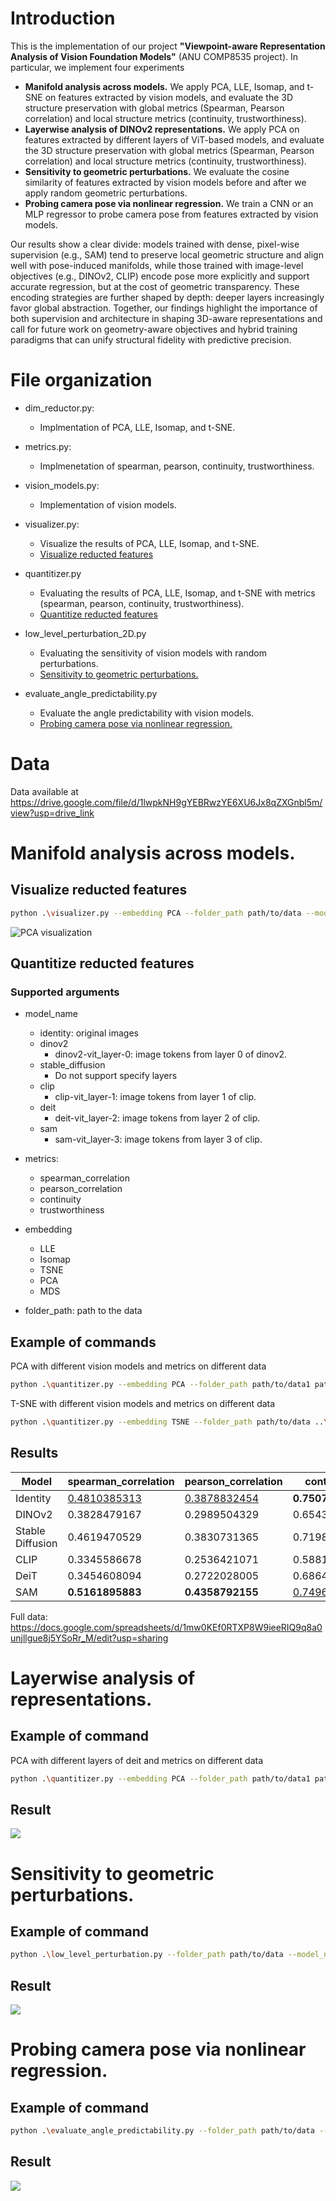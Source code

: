  # Introduction

This is the implementation of our project **"Viewpoint-aware Representation Analysis of Vision Foundation Models"** (ANU COMP8535 project). In particular, we implement four experiments
- **Manifold analysis across models.** We apply PCA, LLE, Isomap, and t-SNE on features extracted by vision models, and evaluate the 3D structure preservation with global metrics (Spearman, Pearson correlation) and local structure metrics (continuity, trustworthiness).
- **Layerwise analysis of DINOv2 representations.**
    We apply PCA on features extracted by different layers of ViT-based models, and evaluate the 3D structure preservation with global metrics (Spearman, Pearson correlation) and local structure metrics (continuity, trustworthiness).
- **Sensitivity to geometric perturbations.** We evaluate the cosine similarity of features extracted by vision models before and after we apply random geometric perturbations.
- **Probing camera pose via nonlinear regression.**
    We train a CNN or an MLP regressor to probe camera pose from features extracted by vision models.

Our results show a clear divide: models trained with dense, pixel-wise supervision (e.g., SAM) tend to preserve local geometric structure and align well with pose-induced manifolds, while those trained with image-level objectives (e.g., DINOv2, CLIP) encode pose more explicitly and support accurate regression, but at the cost of geometric transparency. These encoding strategies are further shaped by depth: deeper layers increasingly favor global abstraction. Together, our findings highlight the importance of both supervision and architecture in shaping 3D-aware representations and call for future work on geometry-aware objectives and hybrid training paradigms that can unify structural fidelity with predictive precision.
 
 # File organization

 - dim_reductor.py:
    - Implmentation of PCA, LLE, Isomap, and t-SNE.

- metrics.py:
    - Implmenetation of spearman, pearson, continuity, trustworthiness.

- vision_models.py:
    - Implementation of vision models.

- visualizer.py:
    - Visualize the results of PCA, LLE, Isomap, and t-SNE.
    - [Visualize reducted features](#visualize-reducted-features)

- quantitizer.py
    - Evaluating the results of PCA, LLE, Isomap, and t-SNE with metrics (spearman, pearson, continuity, trustworthiness).
    - [Quantitize reducted features](#quantitize-reducted-features)

- low_level_perturbation_2D.py
    - Evaluating the sensitivity of vision models with random perturbations.
    - [Sensitivity to geometric perturbations.](#sensitivity-to-geometric-perturbations)

- evaluate_angle_predictability.py
    - Evaluate the angle predictability with vision models.
    - [Probing camera pose via nonlinear regression.](#probing-camera-pose-via-nonlinear-regression)

# Data

Data available at https://drive.google.com/file/d/1lwpkNH9gYEBRwzYE6XU6Jx8qZXGnbl5m/view?usp=drive_link
 
 # Manifold analysis across models.

 ## Visualize reducted features

```bash
python .\visualizer.py --embedding PCA --folder_path path/to/data --model_name identity dinov2 stable_diffusion clip deit sam --save_path ..\fig
```

![PCA visualization](./fig/PCA_visualization_20250514_000647.png)

## Quantitize reducted features

### Supported arguments

- model_name
    - identity: original images
    - dinov2
        - dinov2-vit_layer-0: image tokens from layer 0 of dinov2.
    - stable_diffusion
        - Do not support specify layers
    - clip
        - clip-vit_layer-1: image tokens from layer 1 of clip.
    - deit
        - deit-vit_layer-2: image tokens from layer 2 of clip.
    - sam
        - sam-vit_layer-3: image tokens from layer 3 of clip.

- metrics:
    - spearman_correlation
    - pearson_correlation
    - continuity
    - trustworthiness

- embedding
    - LLE
    - Isomap
    - TSNE
    - PCA
    - MDS

- folder_path: path to the data

## Example of commands

PCA with different vision models and metrics on different data
```bash
python .\quantitizer.py --embedding PCA --folder_path path/to/data1 path/to/data2 --model_name identity dinov2 stable_diffusion clip deit sam --metrics spearman_correlation pearson_correlation continuity trustworthiness
```

T-SNE with different vision models and metrics on different data
```bash
python .\quantitizer.py --embedding TSNE --folder_path path/to/data ..\Desk_food\render ..\Excavator\render ..\Rhino\render ..\room2\render desk room --model_name identity dinov2 stable_diffusion clip deit sam --metrics spearman_correlation pearson_correlation continuity trustworthiness
```



## Results

| Model | spearman_correlation | pearson_correlation | continuity | trustworthiness | Average |
|---|---|---|---|---|---|
| Identity | <ins>0.4810385313</ins> | <ins>0.3878832454</ins> | **0.7507984774** | <ins>0.8104647524</ins> | <ins>0.6075462516</ins> |
| DINOv2 | 0.3828479167 | 0.2989504329 | 0.6543015981 | 0.7755273736 | 0.5279068303 |
| Stable Diffusion | 0.4619470529 | 0.3830731365 | 0.7198126338 | 0.7845092635 | 0.5873355216 |
| CLIP | 0.3345586678 | 0.2536421071 | 0.5881998197 | 0.7244606021 | 0.4752152992 |
| DeiT | 0.3454608094 | 0.2722028005 | 0.6864571678 | 0.7316427498 | 0.5089408819 |
| SAM | **0.5161895883** | **0.4358792155** | <ins>0.7496740198</ins> | **0.8215865546** | **0.6308323445** |

Full data: https://docs.google.com/spreadsheets/d/1mw0KEf0RTXP8W9ieeRIQ9q8a0unjllgue8j5YSoRr_M/edit?usp=sharing

# Layerwise analysis of representations.

## Example of command
PCA with different layers of deit and metrics on different data
```bash
python .\quantitizer.py --embedding PCA --folder_path path/to/data1 path/to/data2 --model_name deit-vit_layer-0 deit-vit_layer-2 deit-vit_layer-4 deit-vit_layer-6 deit-vit_layer-8 deit-vit_layer-10 deit --metrics spearman_correlation pearson_correlation continuity trustworthiness
```

## Result
![](./fig/3d_structure_preservation.png)


# Sensitivity to geometric perturbations.

## Example of command

```bash
python .\low_level_perturbation.py --folder_path path/to/data --model_name identity stable_diffusion clip deit sam dinov2 dinov2-layer-0 dinov2-layer-2 dinov2-layer-4 dinov2-layer-6 dinov2-layer-8 dinov2-layer-10 dinov2-layer-11 --save_path ..\fig
```

## Result

![](./fig/perturbation_sensitivity.png)


# Probing camera pose via nonlinear regression.

## Example of command
```bash
python .\evaluate_angle_predictability.py --folder_path path/to/data --model_name identity stable_diffusion clip deit sam dinov2 dinov2-layer-0 dinov2-layer-2 dinov2-layer-4 dinov2-layer-6 dinov2-layer-8 dinov2-layer-10 dinov2-layer-11 --save_path ..\fig
```

## Result
![](fig/angle_predictability.png)